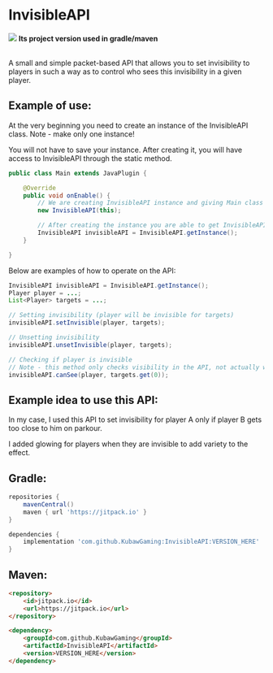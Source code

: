 # InvisibleAPI
<bold>[![](https://jitpack.io/v/KubawGaming/InvisibleAPI.svg)](https://jitpack.io/#KubawGaming/InvisibleAPI)</bold> <strong>Its project version used in gradle/maven</strong>

<br>
A small and simple packet-based API that allows you to set invisibility to players in such a way as to control who sees this invisibility in a given player.

## Example of use:

At the very beginning you need to create an instance of the InvisibleAPI class. Note - make only one instance!

You will not have to save your instance. After creating it, you will have access to InvisibleAPI through the static method.

```java
public class Main extends JavaPlugin {

    @Override
    public void onEnable() {
        // We are creating InvisibleAPI instance and giving Main class (that extends JavaPlugin) as argument
        new InvisibleAPI(this);

        // After creating the instance you are able to get InvisibleAPI using:
        InvisibleAPI invisibleAPI = InvisibleAPI.getInstance();
    }

}
```

Below are examples of how to operate on the API:

```java
InvisibleAPI invisibleAPI = InvisibleAPI.getInstance();
Player player = ...;
List<Player> targets = ...;

// Setting invisibility (player will be invisible for targets)
invisibleAPI.setInvisible(player, targets);

// Unsetting invisibility
invisibleAPI.unsetInvisible(player, targets);

// Checking if player is invisible
// Note - this method only checks visibility in the API, not actually whether the player can see someone or not
invisibleAPI.canSee(player, targets.get(0));
```

## Example idea to use this API:

In my case, I used this API to set invisibility for player A only if player B gets too close to him on parkour.

I added glowing for players when they are invisible to add variety to the effect.

## Gradle:

```gradle
repositories {
    mavenCentral()
    maven { url 'https://jitpack.io' }
}

dependencies {
    implementation 'com.github.KubawGaming:InvisibleAPI:VERSION_HERE'
}
```

## Maven:

```html
<repository>
    <id>jitpack.io</id>
    <url>https://jitpack.io</url>
</repository>

<dependency>
    <groupId>com.github.KubawGaming</groupId>
    <artifactId>InvisibleAPI</artifactId>
    <version>VERSION_HERE</version>
</dependency>
```
